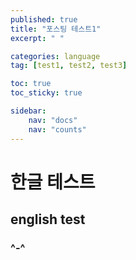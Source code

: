 ```yaml
---
published: true
title: "포스팅 테스트1"
excerpt: " "

categories: language
tag: [test1, test2, test3]

toc: true
toc_sticky: true

sidebar:
    nav: "docs"
    nav: "counts"
---
```


# 한글 테스트

## english test

### ^-^